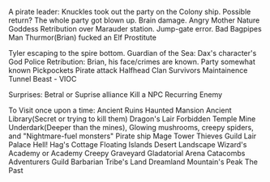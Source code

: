 A pirate leader: Knuckles took out the party on the Colony ship. Possible return?
The whole party got blown up. Brain damage.
Angry Mother Nature Goddess
Retribution over Marauder station.
Jump-gate error.
Bad Bagpipes Man
Thurmor(Brian) fucked an Elf Prostitute

Tyler escaping to the spire bottom.
Guardian of the Sea: Dax's character's God
Police Retribution: Brian, his face/crimes are known. Party somewhat known
Pickpockets
Pirate attack
Halfhead Clan Survivors
Maintainence Tunnel Beast - VIOC

Surprises:
Betral or Suprise alliance
Kill a NPC
Recurring Enemy





To Visit once upon a time:
Ancient Ruins
Haunted Mansion
Ancient Library(Secret or trying to kill them)
Dragon's Lair
Forbidden Temple
Mine
Underdark(Deeper than the mines), Glowing mushrooms, creepy spiders, and "Nightmare-fuel monsters"
Pirate ship
Mage Tower
Thieves Guild Lair
Palace
Hell!
Hag's Cottage
Floating Islands
Desert Landscape
Wizard's Academy or Academy
Creepy Graveyard
Gladatorial Arena
Catacombs
Adventurers Guild
Barbarian Tribe's Land
Dreamland
Mountain's Peak
The Past
